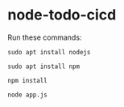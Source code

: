 # node-todo-cicd

Run these commands:


`sudo apt install nodejs`


`sudo apt install npm`


`npm install`

`node app.js`







